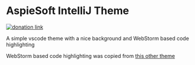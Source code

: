 # AspieSoft IntelliJ Theme

[![donation link](https://img.shields.io/badge/buy%20me%20a%20coffee-paypal-blue)](https://paypal.me/shaynejrtaylor?country.x=US&locale.x=en_US)

A simple vscode theme with a nice background and WebStorm based code highlighting

WebStorm based code highlighting was copied from [this other theme](https://marketplace.visualstudio.com/items?itemName=xr0master.webstorm-intellij-darcula-theme&ssr=false#review-details)
